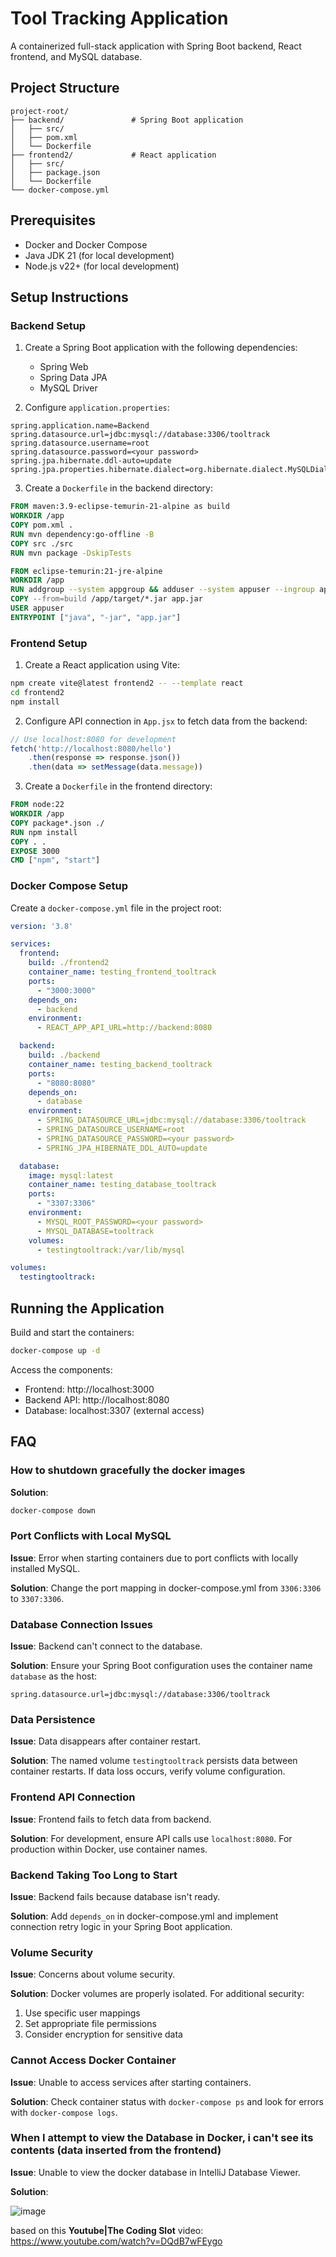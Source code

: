 # Tool Tracking Application

A containerized full-stack application with Spring Boot backend, React frontend, and MySQL database.

## Project Structure

```
project-root/
├── backend/               # Spring Boot application
│   ├── src/
│   ├── pom.xml
│   └── Dockerfile
├── frontend2/             # React application
│   ├── src/
│   ├── package.json
│   └── Dockerfile
└── docker-compose.yml
```

## Prerequisites

- Docker and Docker Compose
- Java JDK 21 (for local development)
- Node.js v22+ (for local development)

## Setup Instructions

### Backend Setup

1. Create a Spring Boot application with the following dependencies:
   - Spring Web
   - Spring Data JPA
   - MySQL Driver

2. Configure `application.properties`:

```properties
spring.application.name=Backend
spring.datasource.url=jdbc:mysql://database:3306/tooltrack
spring.datasource.username=root
spring.datasource.password=<your password>
spring.jpa.hibernate.ddl-auto=update
spring.jpa.properties.hibernate.dialect=org.hibernate.dialect.MySQLDialect
```

3. Create a `Dockerfile` in the backend directory:

```dockerfile
FROM maven:3.9-eclipse-temurin-21-alpine as build
WORKDIR /app
COPY pom.xml .
RUN mvn dependency:go-offline -B
COPY src ./src
RUN mvn package -DskipTests

FROM eclipse-temurin:21-jre-alpine
WORKDIR /app
RUN addgroup --system appgroup && adduser --system appuser --ingroup appgroup
COPY --from=build /app/target/*.jar app.jar
USER appuser
ENTRYPOINT ["java", "-jar", "app.jar"]
```

### Frontend Setup

1. Create a React application using Vite:

```bash
npm create vite@latest frontend2 -- --template react
cd frontend2
npm install
```

2. Configure API connection in `App.jsx` to fetch data from the backend:

```jsx
// Use localhost:8080 for development
fetch('http://localhost:8080/hello')
    .then(response => response.json())
    .then(data => setMessage(data.message))
```

3. Create a `Dockerfile` in the frontend directory:

```dockerfile
FROM node:22
WORKDIR /app
COPY package*.json ./
RUN npm install
COPY . .
EXPOSE 3000
CMD ["npm", "start"]
```

### Docker Compose Setup

Create a `docker-compose.yml` file in the project root:

```yaml
version: '3.8'

services:
  frontend:
    build: ./frontend2
    container_name: testing_frontend_tooltrack
    ports:
      - "3000:3000"
    depends_on:
      - backend
    environment:
      - REACT_APP_API_URL=http://backend:8080

  backend:
    build: ./backend
    container_name: testing_backend_tooltrack
    ports:
      - "8080:8080"
    depends_on:
      - database
    environment:
      - SPRING_DATASOURCE_URL=jdbc:mysql://database:3306/tooltrack
      - SPRING_DATASOURCE_USERNAME=root
      - SPRING_DATASOURCE_PASSWORD=<your password>
      - SPRING_JPA_HIBERNATE_DDL_AUTO=update

  database:
    image: mysql:latest
    container_name: testing_database_tooltrack
    ports:
      - "3307:3306"
    environment:
      - MYSQL_ROOT_PASSWORD=<your password>
      - MYSQL_DATABASE=tooltrack
    volumes:
      - testingtooltrack:/var/lib/mysql

volumes:
  testingtooltrack:
```

## Running the Application

Build and start the containers:

```bash
docker-compose up -d
```

Access the components:
- Frontend: http://localhost:3000
- Backend API: http://localhost:8080
- Database: localhost:3307 (external access)

## FAQ

### How to shutdown gracefully the docker images

**Solution**: 
```bash
docker-compose down
```

### Port Conflicts with Local MySQL

**Issue**: Error when starting containers due to port conflicts with locally installed MySQL.

**Solution**: Change the port mapping in docker-compose.yml from `3306:3306` to `3307:3306`.

### Database Connection Issues

**Issue**: Backend can't connect to the database.

**Solution**: Ensure your Spring Boot configuration uses the container name `database` as the host:

```properties
spring.datasource.url=jdbc:mysql://database:3306/tooltrack
```

### Data Persistence

**Issue**: Data disappears after container restart.

**Solution**: The named volume `testingtooltrack` persists data between container restarts. If data loss occurs, verify volume configuration.

### Frontend API Connection

**Issue**: Frontend fails to fetch data from backend.

**Solution**: For development, ensure API calls use `localhost:8080`. For production within Docker, use container names.

### Backend Taking Too Long to Start

**Issue**: Backend fails because database isn't ready.

**Solution**: Add `depends_on` in docker-compose.yml and implement connection retry logic in your Spring Boot application.

### Volume Security

**Issue**: Concerns about volume security.

**Solution**: Docker volumes are properly isolated. For additional security:
1. Use specific user mappings
2. Set appropriate file permissions
3. Consider encryption for sensitive data

### Cannot Access Docker Container

**Issue**: Unable to access services after starting containers.

**Solution**: Check container status with `docker-compose ps` and look for errors with `docker-compose logs`.

### When I attempt to view the Database in Docker, i can't see its contents (data inserted from the frontend)

**Issue**: Unable to view the docker database in IntelliJ Database Viewer.

**Solution**: 

  ![image](https://github.com/user-attachments/assets/10195a7c-5c6b-496f-b5cd-59cd8c62bc2a)


based on this **Youtube|The Coding Slot** video: https://www.youtube.com/watch?v=DQdB7wFEygo
